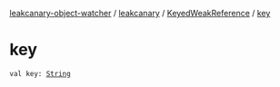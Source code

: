 [leakcanary-object-watcher](../../index.md) / [leakcanary](../index.md) / [KeyedWeakReference](index.md) / [key](./key.md)

# key

`val key: `[`String`](https://kotlinlang.org/api/latest/jvm/stdlib/kotlin/-string/index.html)